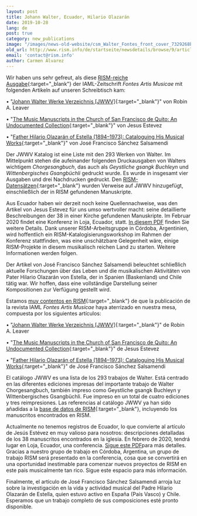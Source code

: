 ```yaml
---
layout: post
title: Johann Walter, Ecuador, Hilario Olazarán
date: 2019-10-28
lang: de
post: true
category: new_publications
image: "/images/news-old-website/csm_Walter_Fontes_front_cover_7329268bad.jpg"
old_url: http://www.rism.info/de/startseite/newsdetails/browse/9/article/64/johann-walter-ecuador-hilario-olazaran.html
email: 'contact@rism.info'
author: Carmen Álvarez
---
```


Wir haben uns sehr gefreut, als diese [RISM-reiche Ausgabe](https://muse.jhu.edu/issue/40183){:target="_blank"} der IAML-Zeitschrift _Fontes Artis Musicae_ mit folgenden Artikeln auf unseren Schreibtisch kam:

• "[Johann Walter Werke Verzeichnis [JWWV]](https://muse.jhu.edu/article/721665){:target="_blank"}" von Robin A. Leaver

• "[The Music Manuscripts in the Church of San Francisco de Quito: An Undocumented Collection](https://muse.jhu.edu/article/721666){:target="_blank"}" von Jesus Estevez

• "[Father Hilario Olazarán of Estella (1894–1973): Cataloguing His Musical Works](https://muse.jhu.edu/article/721667){:target="_blank"}" von José Francisco Sánchez Salsamendi

Der JWWV Katalog ist eine Liste mit den 293 Werken von Walter. Im Mittelpunkt stehen die aufeinander folgenden Druckausgaben von Walters wichtigem _Chorgesangbuch_, das auch als _Geystliche gsangk Buchleyn_ und _Wittenbergisches Gsangbüchli_ gedruckt wurde. Es wurde in insgesamt vier Ausgaben und drei Nachdrucken gedruckt. Den [RISM-Datensätzen](https://opac.rism.info/metaopac/perma.do;jsessionid=8477F214A8E8131EE29DB35574DB22D8.touch02?v=rism&q=-1%3d%22pe30006178%22&Language=en){:target="_blank"} wurden Verweise auf JWWV hinzugefügt, einschließlich der in RISM gefundenen Manuskripte.

Aus Ecuador haben wir derzeit noch keine Quellennachweise, was den Artikel von Jesus Estevez für uns umso wertvoller macht: seine detaillierte Beschreibungen der 38 in einer Kirche gefundenen Manuskripte. Im Februar 2020 findet eine Konferenz in Loja, Ecuador, statt. [In diesem PDF](/resources-old-website/user_upload/JOIM_2020_Conference.pdf) finden Sie weitere Details. Dank unserer RISM-Arbeitsgruppe in Córdoba, Argentinien, wird hoffentlich ein RISM-Katalogisierungsworkshop im Rahmen der Konferenz stattfinden, was eine unschätzbare Gelegenheit wäre, einige RISM-Projekte in diesem musikalisch reichen Land zu starten. Weitere Informationen werden folgen.

Der Artikel von José Francisco Sánchez Salsamendi beleuchtet schließlich aktuelle Forschungen über das Leben und die musikalischen Aktivitäten von Pater Hilario Olazarán von Estella, der in Spanien (Baskenland) und Chile tätig war. Wir hoffen, dass eine vollständige Darstellung seiner Kompositionen zur Verfügung gestellt wird.


Estamos [muy contentos en RISM](https://muse.jhu.edu/issue/40183){:target="_blank"} de que la publicación de la revista IAML _Fontes Artis Musicae_ haya aterrizado en nuestra mesa, compuesta por los siguientes artículos:

• "[Johann Walter Werke Verzeichnis [JWWV]](https://muse.jhu.edu/article/721665){:target="_blank"}" de Robin A. Leaver

• "[The Music Manuscripts in the Church of San Francisco de Quito: An Undocumented Collection](https://muse.jhu.edu/article/721666){:target="_blank"}" de Jesus Estevez

• "[Father Hilario Olazarán of Estella (1894–1973): Cataloguing His Musical Works](https://muse.jhu.edu/article/721667){:target="_blank"}" de José Francisco Sánchez Salsamendi

El catálogo JWWV es una lista de los 293 trabajos de Walter. Está centrado en las diferentes ediciones impresas del importante trabajo de Walter Chorgesangbuch, también impreso como Geystliche gsangk Buchleyn y Wittenbergisches Gsangbüchli. Fue impreso en un total de cuatro ediciones y tres reimpresiones. Las referencias al catálogo JWWV ya han sido añadidas a la [base de datos de RISM](https://opac.rism.info/metaopac/perma.do;jsessionid=8477F214A8E8131EE29DB35574DB22D8.touch02?v=rism&q=-1%3d%22pe30006178%22&Language=en){:target="_blank"}, incluyendo los manuscritos encontrados en RISM.

Actualmente no tenemos registros de Ecuador, lo que convierte al artículo de Jesús Estévez en muy valioso para nosotros: descripciones detalladas de los 38 manuscritos encontrados en la iglesia. En febrero de 2020, tendrá lugar en Loja, Ecuador, una conferencia. [Sigue este PDF](/resources-old-website/user_upload/JOIM_2020_Conference.pdf)para más detalles. Gracias a nuestro grupo de trabajo en Córdoba, Argentina, un grupo de trabajo RISM será presentado en la conferencia, cosa que se convertirá en una oportunidad inestimable para comenzar nuevos proyectos de RISM en este pais musicalmente tan rico. Sigue este espacio para más información.

Finalmente, el artículo de José Francisco Sánchez Salsamendi arroja luz sobre la investigación en la vida y actividad musical del Padre Hilario Olazarán de Estella, quien estuvo activo en España (País Vasco) y Chile. Esperamos que un trabajo completo de sus composiciones esté pronto disponible.
